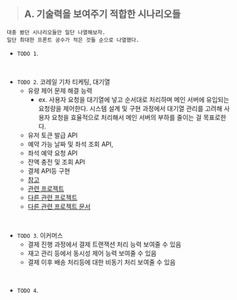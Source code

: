 > ## A. 기술력을 보여주기 적합한 시나리오들
```
대충 봤던 시나리오들만 일단 나열해보자.
일단 최대한 프론트 공수가 적은 것들 순으로 나열했다.
``` 

- `TODO 1`. 

<br>


- `TODO 2`. 코레일 기차 티케팅, 대기열
  - 유량 제어 문제 해결 능력
    - ex. 사용자 요청을 대기열에 넣고 순서대로 처리하며 메인 서버에 유입되는 요청량을 제어한다. 시스템 설계 및 구현 과정에서 대기열 관리를 고려해 사용자 요청을 효율적으로 처리해서 메인 서버의 부하를 줄이는 걸 목표로한다.
  - 유저 토큰 발급 API
  - 예약 가능 날짜 및 좌석 조회 API,
  - 좌석 예약 요청 API
  - 잔액 충전 및 조회 API
  - 결제 API등 구현
  - [참고](https://upcurvewave.tistory.com/700)
  - [관련 프로젝트](https://github.com/renechoi/hhplus-concert-reservation-system?tab=readme-ov-file#1-%EB%8C%80%EA%B8%B0%EC%97%B4-%EC%83%81%ED%83%9C-%EC%9D%B8%EC%A7%80-%EB%B0%A9%EB%B2%95)
  - [다른 관련 프로젝트](https://github.com/mingj7235/concert/tree/main)
  - [다른 관련 프로젝트 문서](https://velog.io/@joshuara7235/%EC%9D%B4%EC%A0%A0-%EC%A2%80-%EB%8D%94-%ED%81%B0-%EB%B0%94%EB%8B%A4%EB%A1%9C-%ED%95%AD%ED%95%B4%EB%A5%BC-%EB%96%A0%EB%82%98%EB%B3%B4%EC%9E%90-%ED%95%AD%ED%95%B4%ED%94%8C%EB%9F%AC%EC%8A%A4-5%EA%B8%B0-%EC%B5%9C%EC%A2%85-%ED%9A%8C%EA%B3%A0)

<br>

- `TODO 3`. 이커머스
  - 결제 진행 과정에서 결제 트랜잭션 처리 능력 보여줄 수 있음
  - 재고 관리 등에서 동시성 제어 능력 보여줄 수 있음
  - 결제 이후 배송 처리등에 대한 비동기 처리 보여줄 수 있음

<br>

- `TODO 4`. 





<br>
<br>

